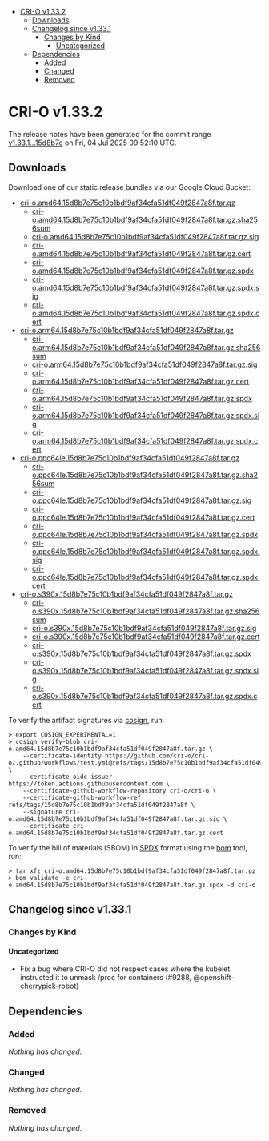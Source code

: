 - [CRI-O v1.33.2](#cri-o-v1332)
  - [Downloads](#downloads)
  - [Changelog since v1.33.1](#changelog-since-v1331)
    - [Changes by Kind](#changes-by-kind)
      - [Uncategorized](#uncategorized)
  - [Dependencies](#dependencies)
    - [Added](#added)
    - [Changed](#changed)
    - [Removed](#removed)

# CRI-O v1.33.2

The release notes have been generated for the commit range
[v1.33.1...15d8b7e](https://github.com/cri-o/cri-o/compare/v1.33.1...v1.33.2) on Fri, 04 Jul 2025 09:52:10 UTC.

## Downloads

Download one of our static release bundles via our Google Cloud Bucket:

- [cri-o.amd64.15d8b7e75c10b1bdf9af34cfa51df049f2847a8f.tar.gz](https://storage.googleapis.com/cri-o/artifacts/cri-o.amd64.15d8b7e75c10b1bdf9af34cfa51df049f2847a8f.tar.gz)
  - [cri-o.amd64.15d8b7e75c10b1bdf9af34cfa51df049f2847a8f.tar.gz.sha256sum](https://storage.googleapis.com/cri-o/artifacts/cri-o.amd64.15d8b7e75c10b1bdf9af34cfa51df049f2847a8f.tar.gz.sha256sum)
  - [cri-o.amd64.15d8b7e75c10b1bdf9af34cfa51df049f2847a8f.tar.gz.sig](https://storage.googleapis.com/cri-o/artifacts/cri-o.amd64.15d8b7e75c10b1bdf9af34cfa51df049f2847a8f.tar.gz.sig)
  - [cri-o.amd64.15d8b7e75c10b1bdf9af34cfa51df049f2847a8f.tar.gz.cert](https://storage.googleapis.com/cri-o/artifacts/cri-o.amd64.15d8b7e75c10b1bdf9af34cfa51df049f2847a8f.tar.gz.cert)
  - [cri-o.amd64.15d8b7e75c10b1bdf9af34cfa51df049f2847a8f.tar.gz.spdx](https://storage.googleapis.com/cri-o/artifacts/cri-o.amd64.15d8b7e75c10b1bdf9af34cfa51df049f2847a8f.tar.gz.spdx)
  - [cri-o.amd64.15d8b7e75c10b1bdf9af34cfa51df049f2847a8f.tar.gz.spdx.sig](https://storage.googleapis.com/cri-o/artifacts/cri-o.amd64.15d8b7e75c10b1bdf9af34cfa51df049f2847a8f.tar.gz.spdx.sig)
  - [cri-o.amd64.15d8b7e75c10b1bdf9af34cfa51df049f2847a8f.tar.gz.spdx.cert](https://storage.googleapis.com/cri-o/artifacts/cri-o.amd64.15d8b7e75c10b1bdf9af34cfa51df049f2847a8f.tar.gz.spdx.cert)
- [cri-o.arm64.15d8b7e75c10b1bdf9af34cfa51df049f2847a8f.tar.gz](https://storage.googleapis.com/cri-o/artifacts/cri-o.arm64.15d8b7e75c10b1bdf9af34cfa51df049f2847a8f.tar.gz)
  - [cri-o.arm64.15d8b7e75c10b1bdf9af34cfa51df049f2847a8f.tar.gz.sha256sum](https://storage.googleapis.com/cri-o/artifacts/cri-o.arm64.15d8b7e75c10b1bdf9af34cfa51df049f2847a8f.tar.gz.sha256sum)
  - [cri-o.arm64.15d8b7e75c10b1bdf9af34cfa51df049f2847a8f.tar.gz.sig](https://storage.googleapis.com/cri-o/artifacts/cri-o.arm64.15d8b7e75c10b1bdf9af34cfa51df049f2847a8f.tar.gz.sig)
  - [cri-o.arm64.15d8b7e75c10b1bdf9af34cfa51df049f2847a8f.tar.gz.cert](https://storage.googleapis.com/cri-o/artifacts/cri-o.arm64.15d8b7e75c10b1bdf9af34cfa51df049f2847a8f.tar.gz.cert)
  - [cri-o.arm64.15d8b7e75c10b1bdf9af34cfa51df049f2847a8f.tar.gz.spdx](https://storage.googleapis.com/cri-o/artifacts/cri-o.arm64.15d8b7e75c10b1bdf9af34cfa51df049f2847a8f.tar.gz.spdx)
  - [cri-o.arm64.15d8b7e75c10b1bdf9af34cfa51df049f2847a8f.tar.gz.spdx.sig](https://storage.googleapis.com/cri-o/artifacts/cri-o.arm64.15d8b7e75c10b1bdf9af34cfa51df049f2847a8f.tar.gz.spdx.sig)
  - [cri-o.arm64.15d8b7e75c10b1bdf9af34cfa51df049f2847a8f.tar.gz.spdx.cert](https://storage.googleapis.com/cri-o/artifacts/cri-o.arm64.15d8b7e75c10b1bdf9af34cfa51df049f2847a8f.tar.gz.spdx.cert)
- [cri-o.ppc64le.15d8b7e75c10b1bdf9af34cfa51df049f2847a8f.tar.gz](https://storage.googleapis.com/cri-o/artifacts/cri-o.ppc64le.15d8b7e75c10b1bdf9af34cfa51df049f2847a8f.tar.gz)
  - [cri-o.ppc64le.15d8b7e75c10b1bdf9af34cfa51df049f2847a8f.tar.gz.sha256sum](https://storage.googleapis.com/cri-o/artifacts/cri-o.ppc64le.15d8b7e75c10b1bdf9af34cfa51df049f2847a8f.tar.gz.sha256sum)
  - [cri-o.ppc64le.15d8b7e75c10b1bdf9af34cfa51df049f2847a8f.tar.gz.sig](https://storage.googleapis.com/cri-o/artifacts/cri-o.ppc64le.15d8b7e75c10b1bdf9af34cfa51df049f2847a8f.tar.gz.sig)
  - [cri-o.ppc64le.15d8b7e75c10b1bdf9af34cfa51df049f2847a8f.tar.gz.cert](https://storage.googleapis.com/cri-o/artifacts/cri-o.ppc64le.15d8b7e75c10b1bdf9af34cfa51df049f2847a8f.tar.gz.cert)
  - [cri-o.ppc64le.15d8b7e75c10b1bdf9af34cfa51df049f2847a8f.tar.gz.spdx](https://storage.googleapis.com/cri-o/artifacts/cri-o.ppc64le.15d8b7e75c10b1bdf9af34cfa51df049f2847a8f.tar.gz.spdx)
  - [cri-o.ppc64le.15d8b7e75c10b1bdf9af34cfa51df049f2847a8f.tar.gz.spdx.sig](https://storage.googleapis.com/cri-o/artifacts/cri-o.ppc64le.15d8b7e75c10b1bdf9af34cfa51df049f2847a8f.tar.gz.spdx.sig)
  - [cri-o.ppc64le.15d8b7e75c10b1bdf9af34cfa51df049f2847a8f.tar.gz.spdx.cert](https://storage.googleapis.com/cri-o/artifacts/cri-o.ppc64le.15d8b7e75c10b1bdf9af34cfa51df049f2847a8f.tar.gz.spdx.cert)
- [cri-o.s390x.15d8b7e75c10b1bdf9af34cfa51df049f2847a8f.tar.gz](https://storage.googleapis.com/cri-o/artifacts/cri-o.s390x.15d8b7e75c10b1bdf9af34cfa51df049f2847a8f.tar.gz)
  - [cri-o.s390x.15d8b7e75c10b1bdf9af34cfa51df049f2847a8f.tar.gz.sha256sum](https://storage.googleapis.com/cri-o/artifacts/cri-o.s390x.15d8b7e75c10b1bdf9af34cfa51df049f2847a8f.tar.gz.sha256sum)
  - [cri-o.s390x.15d8b7e75c10b1bdf9af34cfa51df049f2847a8f.tar.gz.sig](https://storage.googleapis.com/cri-o/artifacts/cri-o.s390x.15d8b7e75c10b1bdf9af34cfa51df049f2847a8f.tar.gz.sig)
  - [cri-o.s390x.15d8b7e75c10b1bdf9af34cfa51df049f2847a8f.tar.gz.cert](https://storage.googleapis.com/cri-o/artifacts/cri-o.s390x.15d8b7e75c10b1bdf9af34cfa51df049f2847a8f.tar.gz.cert)
  - [cri-o.s390x.15d8b7e75c10b1bdf9af34cfa51df049f2847a8f.tar.gz.spdx](https://storage.googleapis.com/cri-o/artifacts/cri-o.s390x.15d8b7e75c10b1bdf9af34cfa51df049f2847a8f.tar.gz.spdx)
  - [cri-o.s390x.15d8b7e75c10b1bdf9af34cfa51df049f2847a8f.tar.gz.spdx.sig](https://storage.googleapis.com/cri-o/artifacts/cri-o.s390x.15d8b7e75c10b1bdf9af34cfa51df049f2847a8f.tar.gz.spdx.sig)
  - [cri-o.s390x.15d8b7e75c10b1bdf9af34cfa51df049f2847a8f.tar.gz.spdx.cert](https://storage.googleapis.com/cri-o/artifacts/cri-o.s390x.15d8b7e75c10b1bdf9af34cfa51df049f2847a8f.tar.gz.spdx.cert)

To verify the artifact signatures via [cosign](https://github.com/sigstore/cosign), run:

```console
> export COSIGN_EXPERIMENTAL=1
> cosign verify-blob cri-o.amd64.15d8b7e75c10b1bdf9af34cfa51df049f2847a8f.tar.gz \
    --certificate-identity https://github.com/cri-o/cri-o/.github/workflows/test.yml@refs/tags/15d8b7e75c10b1bdf9af34cfa51df049f2847a8f \
    --certificate-oidc-issuer https://token.actions.githubusercontent.com \
    --certificate-github-workflow-repository cri-o/cri-o \
    --certificate-github-workflow-ref refs/tags/15d8b7e75c10b1bdf9af34cfa51df049f2847a8f \
    --signature cri-o.amd64.15d8b7e75c10b1bdf9af34cfa51df049f2847a8f.tar.gz.sig \
    --certificate cri-o.amd64.15d8b7e75c10b1bdf9af34cfa51df049f2847a8f.tar.gz.cert
```

To verify the bill of materials (SBOM) in [SPDX](https://spdx.org) format using the [bom](https://sigs.k8s.io/bom) tool, run:

```console
> tar xfz cri-o.amd64.15d8b7e75c10b1bdf9af34cfa51df049f2847a8f.tar.gz
> bom validate -e cri-o.amd64.15d8b7e75c10b1bdf9af34cfa51df049f2847a8f.tar.gz.spdx -d cri-o
```

## Changelog since v1.33.1

### Changes by Kind

#### Uncategorized
 - Fix a bug where CRI-O did not respect cases where the kubelet instructed it to unmask /proc for containers (#9288, @openshift-cherrypick-robot)

## Dependencies

### Added
_Nothing has changed._

### Changed
_Nothing has changed._

### Removed
_Nothing has changed._
